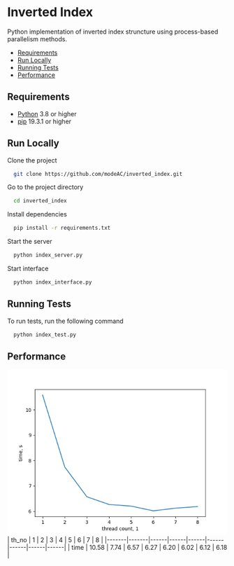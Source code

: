 
# Inverted Index

Python implementation of inverted index struncture using process-based parallelism methods.

  * [Requirements](#requirements)
  * [Run Locally](#run-locally)
  * [Running Tests](#running-tests)
  * [Performance](#performance)


## Requirements
* [Python](https://www.python.org/) 3.8 or higher
* [pip](https://pip.pypa.io/en/stable/) 19.3.1 or higher
## Run Locally

Clone the project

```bash
  git clone https://github.com/modeAC/inverted_index.git
```

Go to the project directory

```bash
  cd inverted_index
```

Install dependencies

```bash
  pip install -r requirements.txt
```

Start the server

```bash
  python index_server.py
```
Start interface
```bash
  python index_interface.py
```



## Running Tests

To run tests, run the following command

```bash
  python index_test.py
```


## Performance
![performance_graph](imgs/perf_count.png)
| th_no | 1     | 2    | 3    | 4    | 5    | 6    | 7    | 8    |
|-------|-------|------|------|------|------|------|------|------|
| time  | 10.58 | 7.74 | 6.57 | 6.27 | 6.20 | 6.02 | 6.12 | 6.18 |
